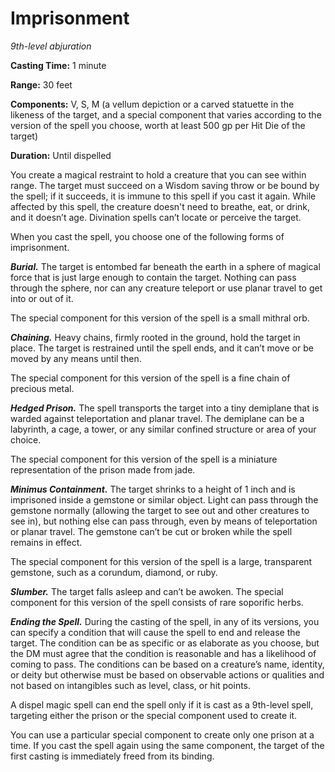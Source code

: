 <title>Imprisonment</title>

# Imprisonment

_9th-level abjuration_

**Casting Time:** 1 minute

**Range:** 30 feet

**Components:** V, S, M (a vellum depiction
or a carved statuette in the likeness of the
target, and a special component that varies
according to the version of the spell you
choose, worth at least 500 gp per Hit Die of
the target)

**Duration:** Until dispelled

You create a magical restraint to hold a
creature that you can see within range. The
target must succeed on a Wisdom saving throw
or be bound by the spell; if it succeeds, it
is immune to this spell if you cast it again.
While affected by this spell, the creature
doesn't need to breathe, eat, or drink, and
it doesn’t age. Divination spells can’t
locate or perceive the
target.

When you cast the spell, you choose one of
the following forms of imprisonment.

_**Burial.**_ The target is entombed far
beneath the earth in a sphere of magical
force that is just large enough to contain
the target. Nothing can pass through the
sphere, nor can any creature teleport or use
planar travel to get into or out of it.

The special component for this version of the
spell is a small mithral orb.

_**Chaining.**_ Heavy chains, firmly rooted
in the ground, hold the target in place. The
target is restrained until the spell ends,
and it can’t move or be moved by any means
until then.

The special component for this version of the
spell is a fine chain of precious metal.

_**Hedged Prison.**_ The spell transports the
target into a tiny demiplane that is warded
against teleportation and planar travel. The
demiplane can be a labyrinth, a cage, a
tower, or any similar confined structure or
area of your choice.

The special component for this version of the
spell is a miniature representation of the
prison made from jade.

_**Minimus Containment.**_ The target shrinks
to a height of 1 inch and is imprisoned
inside a gemstone or similar object. Light
can pass through the gemstone normally
(allowing the target to see out and other
creatures to see in), but nothing else can
pass through, even by means of teleportation
or planar travel. The gemstone can’t be cut
or broken while the spell remains in effect.

The special component for this version of the
spell is a large, transparent gemstone, such
as a corundum, diamond, or ruby.

_**Slumber.**_ The target falls asleep and
can’t be awoken. The special component for
this version of the spell consists of rare
soporific herbs.

_**Ending the Spell.**_ During the casting of
the spell, in any of its versions, you can
specify a condition that will cause the spell
to end and release the target. The condition
can be as specific or as elaborate as you
choose, but the DM must agree that the
condition is reasonable and has a likelihood
of coming to pass. The conditions can be
based on a creature’s name, identity, or
deity but otherwise must be based on
observable actions or qualities and not based
on intangibles such as level, class, or hit
points.

A dispel magic spell can end the spell only
if it is cast as a 9th-level spell, targeting
either the prison or the special component
used to create it.

You can use a particular special component to
create only one prison at a time. If you cast
the spell again using the same component, the
target of the first casting is immediately
freed from its binding.



